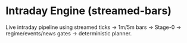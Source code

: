 # Intraday Engine (streamed-bars)
Live intraday pipeline using streamed ticks → 1m/5m bars → Stage-0 → regime/events/news gates → deterministic planner.
